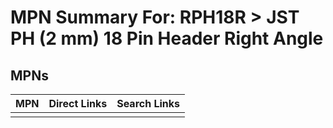 



# MPN Summary For: RPH18R > JST PH (2 mm) 18 Pin Header Right Angle

## MPNs
  

|MPN|Direct Links|Search Links|
| :--- | :--- | :--- |
||||
